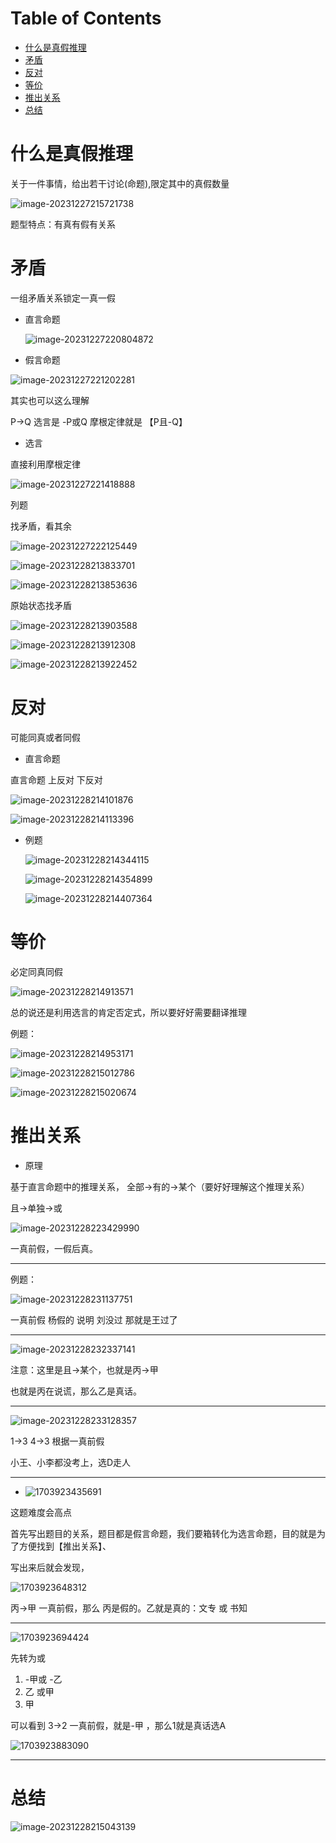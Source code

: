 # Table of Contents

* [什么是真假推理](#什么是真假推理)
* [矛盾](#矛盾)
* [反对](#反对)
* [等价](#等价)
* [推出关系](#推出关系)
* [总结](#总结)


# 什么是真假推理

关于一件事情，给出若干讨论(命题),限定其中的真假数量

![image-20231227215721738](.images/image-20231227215721738.png)

题型特点：有真有假有关系



# 矛盾

一组矛盾关系锁定一真一假



+ 直言命题 

  ![image-20231227220804872](.images/image-20231227220804872.png)

+ 假言命题

![image-20231227221202281](.images/image-20231227221202281.png)

其实也可以这么理解

P->Q  选言是 -P或Q 摩根定律就是 【P且-Q】



+ 选言

直接利用摩根定律

![image-20231227221418888](.images/image-20231227221418888.png)



列题

找矛盾，看其余

![image-20231227222125449](.images/image-20231227222125449.png)



![image-20231228213833701](.images/image-20231228213833701.png)

![image-20231228213853636](.images/image-20231228213853636.png)

原始状态找矛盾

![image-20231228213903588](.images/image-20231228213903588.png)

![image-20231228213912308](.images/image-20231228213912308.png)

![image-20231228213922452](.images/image-20231228213922452.png)

# 反对

可能同真或者同假

+ 直言命题

直言命题 上反对 下反对

![image-20231228214101876](.images/image-20231228214101876.png)

![image-20231228214113396](.images/image-20231228214113396.png)

+ 例题

  ![image-20231228214344115](.images/image-20231228214344115.png)

  ![image-20231228214354899](.images/image-20231228214354899.png)

  ![image-20231228214407364](.images/image-20231228214407364.png)

# 等价

必定同真同假

![image-20231228214913571](.images/image-20231228214913571.png)

总的说还是利用选言的肯定否定式，所以要好好需要翻译推理

例题：

![image-20231228214953171](.images/image-20231228214953171.png)

![image-20231228215012786](.images/image-20231228215012786.png)

![image-20231228215020674](.images/image-20231228215020674.png)

# 推出关系

+ 原理

基于直言命题中的推理关系， 全部->有的->某个（要好好理解这个推理关系）

且->单独->或

![image-20231228223429990](.images/image-20231228223429990.png)

一真前假，一假后真。

---



例题：

![image-20231228231137751](.images/image-20231228231137751.png)

一真前假 杨假的 说明 刘没过 那就是王过了 

----



![image-20231228232337141](.images/image-20231228232337141.png)

注意：这里是且->某个，也就是丙->甲

也就是丙在说谎，那么乙是真话。

----



![image-20231228233128357](.images/image-20231228233128357.png)

 1->3 4->3 根据一真前假

小王、小李都没考上，选D走人



----



+ ![1703923435691](.images/1703923435691.png)



这题难度会高点

首先写出题目的关系，题目都是假言命题，我们要箱转化为选言命题，目的就是为了方便找到【推出关系】、

写出来后就会发现，

![1703923648312](.images/1703923648312.png)

 丙->甲 一真前假，那么 丙是假的。乙就是真的：文专 或 书知

----



![1703923694424](.images/1703923694424.png)

先转为或

1. -甲或 -乙
2. 乙 或甲
3. 甲

可以看到 3->2 一真前假，就是-甲 ，那么1就是真话选A

![1703923883090](.images/1703923883090.png)



----



# 总结

![image-20231228215043139](.images/image-20231228215043139.png)
